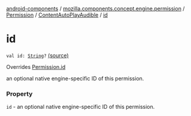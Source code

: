 [android-components](../../../index.md) / [mozilla.components.concept.engine.permission](../../index.md) / [Permission](../index.md) / [ContentAutoPlayAudible](index.md) / [id](./id.md)

# id

`val id: `[`String`](https://kotlinlang.org/api/latest/jvm/stdlib/kotlin/-string/index.html)`?` [(source)](https://github.com/mozilla-mobile/android-components/blob/master/components/concept/engine/src/main/java/mozilla/components/concept/engine/permission/PermissionRequest.kt#L75)

Overrides [Permission.id](../id.md)

an optional native engine-specific ID of this permission.

### Property

`id` - an optional native engine-specific ID of this permission.